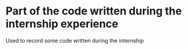 # Part of the code written during the internship experience
Used to record some code written during the internship
